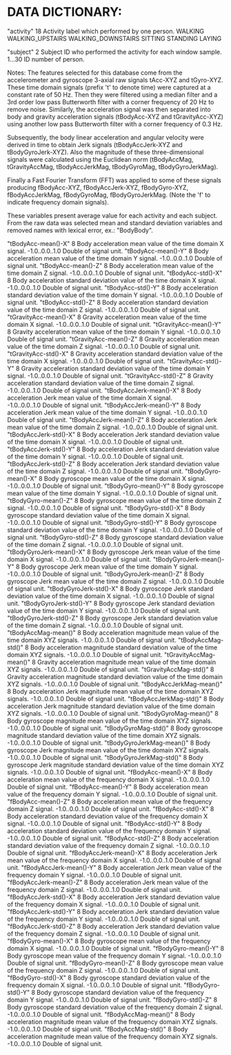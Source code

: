 DATA DICTIONARY:
==================================================================

"activity"      18
        Activity label which performed by one person.
                WALKING
                WALKING_UPSTAIRS
                WALKING_DOWNSTAIRS
                SITTING
                STANDING
                LAYING

"subject"       2
        Subject ID who performed the activity for each window sample.
                1...30 ID number of person.
                
Notes:
The features selected for this database come from the accelerometer and gyroscope 3-axial raw signals tAcc-XYZ and tGyro-XYZ. These time domain signals (prefix 't' to denote time) were captured at a constant rate of 50 Hz. Then they were filtered using a median filter and a 3rd order low pass Butterworth filter with a corner frequency of 20 Hz to remove noise. Similarly, the acceleration signal was then separated into body and gravity acceleration signals (tBodyAcc-XYZ and tGravityAcc-XYZ) using another low pass Butterworth filter with a corner frequency of 0.3 Hz. 

Subsequently, the body linear acceleration and angular velocity were derived in time to obtain Jerk signals (tBodyAccJerk-XYZ and tBodyGyroJerk-XYZ). Also the magnitude of these three-dimensional signals were calculated using the Euclidean norm (tBodyAccMag, tGravityAccMag, tBodyAccJerkMag, tBodyGyroMag, tBodyGyroJerkMag). 

Finally a Fast Fourier Transform (FFT) was applied to some of these signals producing fBodyAcc-XYZ, fBodyAccJerk-XYZ, fBodyGyro-XYZ, fBodyAccJerkMag, fBodyGyroMag, fBodyGyroJerkMag. (Note the 'f' to indicate frequency domain signals). 

These variables present average value for each activity and each subject. From the raw data was selected mean and standard deviation variables and removed names with lexical error, ex.: "BodyBody".

"tBodyAcc-mean()-X"     8
        Body acceleration mean value of the time domain X signal.
                        -1.0..0.0..1.0 Double of signal unit.
"tBodyAcc-mean()-Y"     8
        Body acceleration mean value of the time domain Y signal.
                        -1.0..0.0..1.0 Double of signal unit.
"tBodyAcc-mean()-Z"     8
        Body acceleration mean value of the time domain Z signal.
                        -1.0..0.0..1.0 Double of signal unit.
"tBodyAcc-std()-X"     8
        Body acceleration standard deviation value of the time domain X signal.
                        -1.0..0.0..1.0 Double of signal unit.
"tBodyAcc-std()-Y"     8
        Body acceleration standard deviation value of the time domain Y signal.
                        -1.0..0.0..1.0 Double of signal unit.
"tBodyAcc-std()-Z"     8
        Body acceleration standard deviation value of the time domain Z signal.
                        -1.0..0.0..1.0 Double of signal unit.
"tGravityAcc-mean()-X"     8
        Gravity acceleration mean value of the time domain X signal.
                        -1.0..0.0..1.0 Double of signal unit.
"tGravityAcc-mean()-Y"     8
        Gravity acceleration mean value of the time domain Y signal.
                        -1.0..0.0..1.0 Double of signal unit.
"tGravityAcc-mean()-Z"     8
        Gravity acceleration mean value of the time domain Z signal.
                        -1.0..0.0..1.0 Double of signal unit.
"tGravityAcc-std()-X"     8
        Gravity acceleration standard deviation value of the time domain X signal.
                        -1.0..0.0..1.0 Double of signal unit.
"tGravityAcc-std()-Y"     8
        Gravity acceleration standard deviation value of the time domain Y signal.
                        -1.0..0.0..1.0 Double of signal unit.
"tGravityAcc-std()-Z"     8
        Gravity acceleration standard deviation value of the time domain Z signal.	
                        -1.0..0.0..1.0 Double of signal unit.
"tBodyAccJerk-mean()-X"     8
        Body acceleration Jerk mean value of the time domain X signal.	
                            -1.0..0.0..1.0 Double of signal unit.
"tBodyAccJerk-mean()-Y"     8
        Body acceleration Jerk mean value of the time domain Y signal.
                            -1.0..0.0..1.0 Double of signal unit.
"tBodyAccJerk-mean()-Z"     8
        Body acceleration Jerk mean value of the time domain Z signal.
                            -1.0..0.0..1.0 Double of signal unit.
"tBodyAccJerk-std()-X"     8
        Body acceleration Jerk standard deviation value of the time domain X signal.
                            -1.0..0.0..1.0 Double of signal unit.
"tBodyAccJerk-std()-Y"     8
        Body acceleration Jerk standard deviation value of the time domain Y signal.
                            -1.0..0.0..1.0 Double of signal unit.
"tBodyAccJerk-std()-Z"     8
        Body acceleration Jerk standard deviation value of the time domain Z signal.
                            -1.0..0.0..1.0 Double of signal unit.
"tBodyGyro-mean()-X"     8
        Body gyroscope mean value of the time domain X signal.
                        -1.0..0.0..1.0 Double of signal unit.
"tBodyGyro-mean()-Y"     8
        Body gyroscope mean value of the time domain Y signal.
                        -1.0..0.0..1.0 Double of signal unit.
"tBodyGyro-mean()-Z"     8
        Body gyroscope mean value of the time domain Z signal.
                        -1.0..0.0..1.0 Double of signal unit.
"tBodyGyro-std()-X"     8
        Body gyroscope standard deviation value of the time domain X signal.
                        -1.0..0.0..1.0 Double of signal unit.
"tBodyGyro-std()-Y"     8
        Body gyroscope standard deviation value of the time domain Y signal.
                        -1.0..0.0..1.0 Double of signal unit.
"tBodyGyro-std()-Z"     8
        Body gyroscope standard deviation value of the time domain Z signal.
                        -1.0..0.0..1.0 Double of signal unit.
"tBodyGyroJerk-mean()-X"     8
        Body gyroscope Jerk mean value of the time domain X signal.
                            -1.0..0.0..1.0 Double of signal unit.
"tBodyGyroJerk-mean()-Y"     8
        Body gyroscope Jerk mean value of the time domain Y signal.
                            -1.0..0.0..1.0 Double of signal unit.
"tBodyGyroJerk-mean()-Z"     8
        Body gyroscope Jerk mean value of the time domain Z signal.
                            -1.0..0.0..1.0 Double of signal unit.
"tBodyGyroJerk-std()-X"     8
        Body gyroscope Jerk standard deviation value of the time domain X signal.
                            -1.0..0.0..1.0 Double of signal unit.
"tBodyGyroJerk-std()-Y"     8
        Body gyroscope Jerk standard deviation value of the time domain Y signal.
                            -1.0..0.0..1.0 Double of signal unit.
"tBodyGyroJerk-std()-Z"     8
        Body gyroscope Jerk standard deviation value of the time domain Z signal.
                            -1.0..0.0..1.0 Double of signal unit.
"tBodyAccMag-mean()"    8
        Body acceleration magnitude mean value of the time domain XYZ signals.
                        -1.0..0.0..1.0 Double of signal unit.
"tBodyAccMag-std()"     8
        Body acceleration magnitude standard deviation value of the time domain XYZ signals.
                        -1.0..0.0..1.0 Double of signal unit.
"tGravityAccMag-mean()"     8
        Gravity acceleration magnitude mean value of the time domain XYZ signals.
                            -1.0..0.0..1.0 Double of signal unit.
"tGravityAccMag-std()"      8
        Gravity acceleration magnitude standard deviation value of the time domain XYZ signals.
                            -1.0..0.0..1.0 Double of signal unit.
"tBodyAccJerkMag-mean()"    8
        Body acceleration Jerk magnitude mean value of the time domain XYZ signals.
                            -1.0..0.0..1.0 Double of signal unit.
"tBodyAccJerkMag-std()"     8
        Body acceleration Jerk magnitude standard deviation value of the time domain XYZ signals.
                            -1.0..0.0..1.0 Double of signal unit.
"tBodyGyroMag-mean()"       8
        Body gyroscope magnitude mean value of the time domain XYZ signals.
                            -1.0..0.0..1.0 Double of signal unit.
"tBodyGyroMag-std()"        8
        Body gyroscope magnitude standard deviation value of the time domain XYZ signals.
                            -1.0..0.0..1.0 Double of signal unit.
"tBodyGyroJerkMag-mean()"   8
        Body gyroscope Jerk magnitude mean value of the time domain XYZ signals.
                            -1.0..0.0..1.0 Double of signal unit.
"tBodyGyroJerkMag-std()"    8
        Body gyroscope Jerk magnitude standard deviation value of the time domain XYZ signals.
                            -1.0..0.0..1.0 Double of signal unit.
"fBodyAcc-mean()-X"     8
        Body acceleration mean value of the frequency domain X signal.
                        -1.0..0.0..1.0 Double of signal unit.
"fBodyAcc-mean()-Y"     8
        Body acceleration mean value of the frequency domain Y signal.
                        -1.0..0.0..1.0 Double of signal unit.
"fBodyAcc-mean()-Z"     8
        Body acceleration mean value of the frequency domain Z signal.
                        -1.0..0.0..1.0 Double of signal unit.
"fBodyAcc-std()-X"     8
        Body acceleration standard deviation value of the frequency domain X signal.
                        -1.0..0.0..1.0 Double of signal unit.
"fBodyAcc-std()-Y"     8
        Body acceleration standard deviation value of the frequency domain Y signal.
                        -1.0..0.0..1.0 Double of signal unit.
"fBodyAcc-std()-Z"     8
        Body acceleration standard deviation value of the frequency domain Z signal.
                        -1.0..0.0..1.0 Double of signal unit.
"fBodyAccJerk-mean()-X"     8
        Body acceleration Jerk mean value of the frequency domain X signal.
                            -1.0..0.0..1.0 Double of signal unit.
"fBodyAccJerk-mean()-Y"     8
        Body acceleration Jerk mean value of the frequency domain Y signal.
                            -1.0..0.0..1.0 Double of signal unit.
"fBodyAccJerk-mean()-Z"     8
        Body acceleration Jerk mean value of the frequency domain Z signal.
                            -1.0..0.0..1.0 Double of signal unit.
"fBodyAccJerk-std()-X"      8
        Body acceleration Jerk standard deviation value of the frequency domain X signal.
                            -1.0..0.0..1.0 Double of signal unit.
"fBodyAccJerk-std()-Y"      8
        Body acceleration Jerk standard deviation value of the frequency domain Y signal.
                            -1.0..0.0..1.0 Double of signal unit.
"fBodyAccJerk-std()-Z"      8
        Body acceleration Jerk standard deviation value of the frequency domain Z signal.
                            -1.0..0.0..1.0 Double of signal unit.
"fBodyGyro-mean()-X"    8
        Body gyroscope mean value of the frequency domain X signal.
                        -1.0..0.0..1.0 Double of signal unit.
"fBodyGyro-mean()-Y"    8
        Body gyroscope mean value of the frequency domain Y signal.
                        -1.0..0.0..1.0 Double of signal unit.
"fBodyGyro-mean()-Z"    8
        Body gyroscope mean value of the frequency domain Z signal.
                        -1.0..0.0..1.0 Double of signal unit.
"fBodyGyro-std()-X"     8
        Body gyroscope standard deviation value of the frequency domain X signal.
                        -1.0..0.0..1.0 Double of signal unit.
"fBodyGyro-std()-Y"     8
        Body gyroscope standard deviation value of the frequency domain Y signal.
                        -1.0..0.0..1.0 Double of signal unit.
"fBodyGyro-std()-Z"     8
        Body gyroscope standard deviation value of the frequency domain Z signal.
                        -1.0..0.0..1.0 Double of signal unit.
"fBodyAccMag-mean()"    8
        Body acceleration magnitude mean value of the frequency domain XYZ signals.
                        -1.0..0.0..1.0 Double of signal unit.
"fBodyAccMag-std()"     8
        Body acceleration magnitude mean value of the frequency domain XYZ signals.	
                        -1.0..0.0..1.0 Double of signal unit.
        
